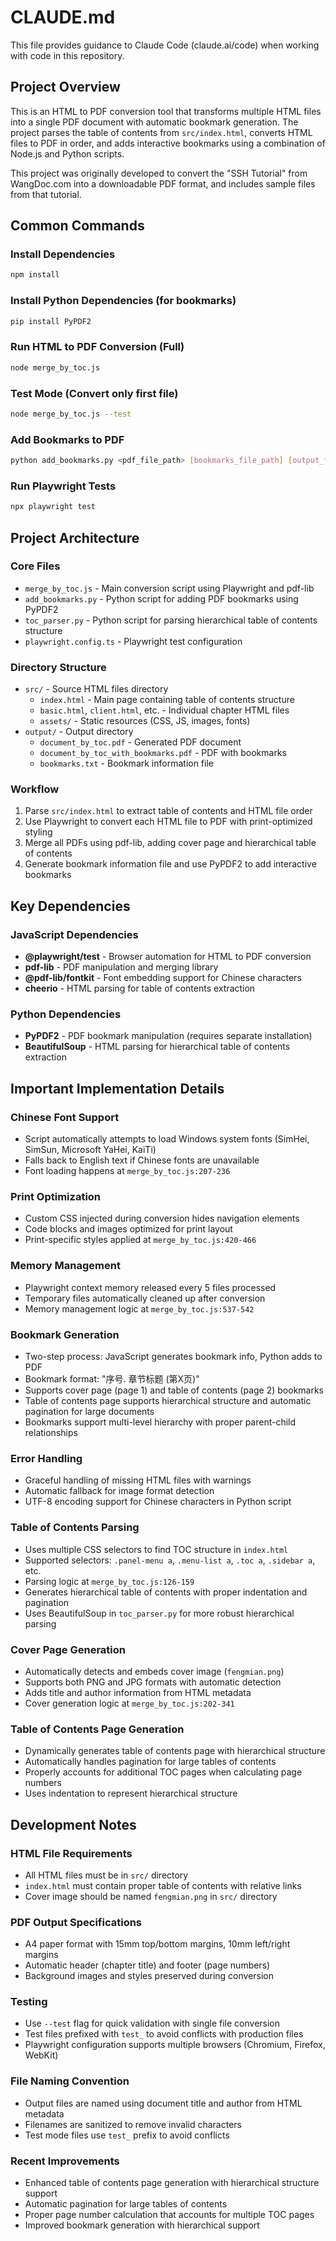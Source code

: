 # CLAUDE.md

This file provides guidance to Claude Code (claude.ai/code) when working with code in this repository.

## Project Overview

This is an HTML to PDF conversion tool that transforms multiple HTML files into a single PDF document with automatic bookmark generation. The project parses the table of contents from `src/index.html`, converts HTML files to PDF in order, and adds interactive bookmarks using a combination of Node.js and Python scripts.

This project was originally developed to convert the "SSH Tutorial" from WangDoc.com into a downloadable PDF format, and includes sample files from that tutorial.

## Common Commands

### Install Dependencies
```bash
npm install
```

### Install Python Dependencies (for bookmarks)
```bash
pip install PyPDF2
```

### Run HTML to PDF Conversion (Full)
```bash
node merge_by_toc.js
```

### Test Mode (Convert only first file)
```bash
node merge_by_toc.js --test
```

### Add Bookmarks to PDF
```bash
python add_bookmarks.py <pdf_file_path> [bookmarks_file_path] [output_file_path]
```

### Run Playwright Tests
```bash
npx playwright test
```

## Project Architecture

### Core Files
- `merge_by_toc.js` - Main conversion script using Playwright and pdf-lib
- `add_bookmarks.py` - Python script for adding PDF bookmarks using PyPDF2
- `toc_parser.py` - Python script for parsing hierarchical table of contents structure
- `playwright.config.ts` - Playwright test configuration

### Directory Structure
- `src/` - Source HTML files directory
  - `index.html` - Main page containing table of contents structure
  - `basic.html`, `client.html`, etc. - Individual chapter HTML files
  - `assets/` - Static resources (CSS, JS, images, fonts)
- `output/` - Output directory
  - `document_by_toc.pdf` - Generated PDF document
  - `document_by_toc_with_bookmarks.pdf` - PDF with bookmarks
  - `bookmarks.txt` - Bookmark information file

### Workflow
1. Parse `src/index.html` to extract table of contents and HTML file order
2. Use Playwright to convert each HTML file to PDF with print-optimized styling
3. Merge all PDFs using pdf-lib, adding cover page and hierarchical table of contents
4. Generate bookmark information file and use PyPDF2 to add interactive bookmarks

## Key Dependencies

### JavaScript Dependencies
- **@playwright/test** - Browser automation for HTML to PDF conversion
- **pdf-lib** - PDF manipulation and merging library
- **@pdf-lib/fontkit** - Font embedding support for Chinese characters
- **cheerio** - HTML parsing for table of contents extraction

### Python Dependencies
- **PyPDF2** - PDF bookmark manipulation (requires separate installation)
- **BeautifulSoup** - HTML parsing for hierarchical table of contents extraction

## Important Implementation Details

### Chinese Font Support
- Script automatically attempts to load Windows system fonts (SimHei, SimSun, Microsoft YaHei, KaiTi)
- Falls back to English text if Chinese fonts are unavailable
- Font loading happens at `merge_by_toc.js:207-236`

### Print Optimization
- Custom CSS injected during conversion hides navigation elements
- Code blocks and images optimized for print layout
- Print-specific styles applied at `merge_by_toc.js:420-466`

### Memory Management
- Playwright context memory released every 5 files processed
- Temporary files automatically cleaned up after conversion
- Memory management logic at `merge_by_toc.js:537-542`

### Bookmark Generation
- Two-step process: JavaScript generates bookmark info, Python adds to PDF
- Bookmark format: "序号. 章节标题 (第X页)"
- Supports cover page (page 1) and table of contents (page 2) bookmarks
- Table of contents page supports hierarchical structure and automatic pagination for large documents
- Bookmarks support multi-level hierarchy with proper parent-child relationships

### Error Handling
- Graceful handling of missing HTML files with warnings
- Automatic fallback for image format detection
- UTF-8 encoding support for Chinese characters in Python script

### Table of Contents Parsing
- Uses multiple CSS selectors to find TOC structure in `index.html`
- Supported selectors: `.panel-menu a`, `.menu-list a`, `.toc a`, `.sidebar a`, etc.
- Parsing logic at `merge_by_toc.js:126-159`
- Generates hierarchical table of contents with proper indentation and pagination
- Uses BeautifulSoup in `toc_parser.py` for more robust hierarchical parsing

### Cover Page Generation
- Automatically detects and embeds cover image (`fengmian.png`)
- Supports both PNG and JPG formats with automatic detection
- Adds title and author information from HTML metadata
- Cover generation logic at `merge_by_toc.js:202-341`

### Table of Contents Page Generation
- Dynamically generates table of contents page with hierarchical structure
- Automatically handles pagination for large tables of contents
- Properly accounts for additional TOC pages when calculating page numbers
- Uses indentation to represent hierarchical structure

## Development Notes

### HTML File Requirements
- All HTML files must be in `src/` directory
- `index.html` must contain proper table of contents with relative links
- Cover image should be named `fengmian.png` in `src/` directory

### PDF Output Specifications
- A4 paper format with 15mm top/bottom margins, 10mm left/right margins
- Automatic header (chapter title) and footer (page numbers)
- Background images and styles preserved during conversion

### Testing
- Use `--test` flag for quick validation with single file conversion
- Test files prefixed with `test_` to avoid conflicts with production files
- Playwright configuration supports multiple browsers (Chromium, Firefox, WebKit)

### File Naming Convention
- Output files are named using document title and author from HTML metadata
- Filenames are sanitized to remove invalid characters
- Test mode files use `test_` prefix to avoid conflicts

### Recent Improvements
- Enhanced table of contents page generation with hierarchical structure support
- Automatic pagination for large tables of contents
- Proper page number calculation that accounts for multiple TOC pages
- Improved bookmark generation with hierarchical support